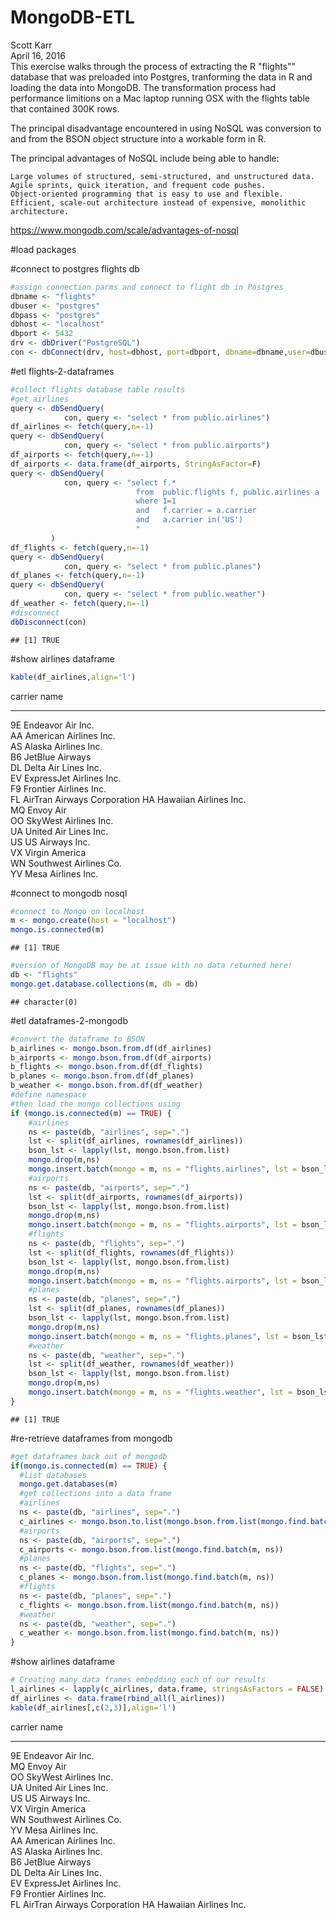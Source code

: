 # MongoDB-ETL
Scott Karr  
April 16, 2016  
This exercise walks through the process of extracting the R "flights"" database
that was preloaded into Postgres, tranforming the data in R and loading the data
into MongoDB.  The transformation process had performance limitions on a Mac
laptop running OSX with the flights table that contained 300K rows.  

The principal disadvantage encountered in using NoSQL was conversion to and
from the BSON object structure into a workable form in R.

The principal advantages of NoSQL include being able to handle:

    Large volumes of structured, semi-structured, and unstructured data.
    Agile sprints, quick iteration, and frequent code pushes.
    Object-oriented programming that is easy to use and flexible.
    Efficient, scale-out architecture instead of expensive, monolithic architecture.
https://www.mongodb.com/scale/advantages-of-nosql

#load packages


#connect to postgres flights db

```r
#assign connection parms and connect to flight db in Postgres
dbname <- "flights"
dbuser <- "postgres"
dbpass <- "postgres"
dbhost <- "localhost"
dbport <- 5432
drv <- dbDriver("PostgreSQL")
con <- dbConnect(drv, host=dbhost, port=dbport, dbname=dbname,user=dbuser, password=dbpass)
```

#etl flights-2-dataframes

```r
#collect flights database table results
#get airlines
query <- dbSendQuery(
            con, query <- "select * from public.airlines")
df_airlines <- fetch(query,n=-1)
query <- dbSendQuery(
            con, query <- "select * from public.airports")
df_airports <- fetch(query,n=-1)
df_airports <- data.frame(df_airports, StringAsFactor=F)
query <- dbSendQuery(
            con, query <- "select f.* 
                            from  public.flights f, public.airlines a
                            where 1=1
                            and   f.carrier = a.carrier
                            and   a.carrier in('US')
                            "
         )
df_flights <- fetch(query,n=-1)
query <- dbSendQuery(
            con, query <- "select * from public.planes")
df_planes <- fetch(query,n=-1)
query <- dbSendQuery(
            con, query <- "select * from public.weather")
df_weather <- fetch(query,n=-1)
#disconnect
dbDisconnect(con)
```

```
## [1] TRUE
```

#show airlines dataframe

```r
kable(df_airlines,align='l')
```



carrier   name                        
--------  ----------------------------
9E        Endeavor Air Inc.           
AA        American Airlines Inc.      
AS        Alaska Airlines Inc.        
B6        JetBlue Airways             
DL        Delta Air Lines Inc.        
EV        ExpressJet Airlines Inc.    
F9        Frontier Airlines Inc.      
FL        AirTran Airways Corporation 
HA        Hawaiian Airlines Inc.      
MQ        Envoy Air                   
OO        SkyWest Airlines Inc.       
UA        United Air Lines Inc.       
US        US Airways Inc.             
VX        Virgin America              
WN        Southwest Airlines Co.      
YV        Mesa Airlines Inc.          

#connect to mongodb nosql

```r
#connect to Mongo on localhost
m <- mongo.create(host = "localhost")
mongo.is.connected(m)
```

```
## [1] TRUE
```

```r
#version of MongoDB may be at issue with no data returned here!
db <- "flights"
mongo.get.database.collections(m, db = db)
```

```
## character(0)
```

#etl dataframes-2-mongodb

```r
#convert the dataframe to BSON
b_airlines <- mongo.bson.from.df(df_airlines) 
b_airports <- mongo.bson.from.df(df_airports) 
b_flights <- mongo.bson.from.df(df_flights) 
b_planes <- mongo.bson.from.df(df_planes) 
b_weather <- mongo.bson.from.df(df_weather)
#define namespace
#then load the mongo collections using
if (mongo.is.connected(m) == TRUE) {
    #airlines
    ns <- paste(db, "airlines", sep=".")
    lst <- split(df_airlines, rownames(df_airlines))
    bson_lst <- lapply(lst, mongo.bson.from.list)
    mongo.drop(m,ns)
    mongo.insert.batch(mongo = m, ns = "flights.airlines", lst = bson_lst)  
    #airports    
    ns <- paste(db, "airports", sep=".")
    lst <- split(df_airports, rownames(df_airports))
    bson_lst <- lapply(lst, mongo.bson.from.list)
    mongo.drop(m,ns)
    mongo.insert.batch(mongo = m, ns = "flights.airports", lst = bson_lst)  
    #flights
    ns <- paste(db, "flights", sep=".")
    lst <- split(df_flights, rownames(df_flights))
    bson_lst <- lapply(lst, mongo.bson.from.list)
    mongo.drop(m,ns)
    mongo.insert.batch(mongo = m, ns = "flights.airports", lst = bson_lst)  
    #planes
    ns <- paste(db, "planes", sep=".")
    lst <- split(df_planes, rownames(df_planes))
    bson_lst <- lapply(lst, mongo.bson.from.list)
    mongo.drop(m,ns)
    mongo.insert.batch(mongo = m, ns = "flights.planes", lst = bson_lst)  
    #weather
    ns <- paste(db, "weather", sep=".")
    lst <- split(df_weather, rownames(df_weather))
    bson_lst <- lapply(lst, mongo.bson.from.list)
    mongo.drop(m,ns)
    mongo.insert.batch(mongo = m, ns = "flights.weather", lst = bson_lst)  
}
```

```
## [1] TRUE
```

#re-retrieve dataframes from mongodb

```r
#get dataframes back out of mongodb
if(mongo.is.connected(m) == TRUE) {
  #list databases
  mongo.get.databases(m)
  #get collections into a data frame
  #airlines
  ns <- paste(db, "airlines", sep=".")
  c_airlines <- mongo.bson.to.list(mongo.bson.from.list(mongo.find.batch(m, ns)))
  #airports
  ns <- paste(db, "airports", sep=".")
  c_airports <- mongo.bson.from.list(mongo.find.batch(m, ns))
  #planes
  ns <- paste(db, "flights", sep=".")
  c_planes <- mongo.bson.from.list(mongo.find.batch(m, ns))
  #flights
  ns <- paste(db, "planes", sep=".")
  c_flights <- mongo.bson.from.list(mongo.find.batch(m, ns))
  #weather
  ns <- paste(db, "weather", sep=".")
  c_weather <- mongo.bson.from.list(mongo.find.batch(m, ns))
}
```

#show airlines dataframe

```r
# Creating many data frames embedding each of our results
l_airlines <- lapply(c_airlines, data.frame, stringsAsFactors = FALSE)
df_airlines <- data.frame(rbind_all(l_airlines))
kable(df_airlines[,c(2,3)],align='l')
```



carrier   name                        
--------  ----------------------------
9E        Endeavor Air Inc.           
MQ        Envoy Air                   
OO        SkyWest Airlines Inc.       
UA        United Air Lines Inc.       
US        US Airways Inc.             
VX        Virgin America              
WN        Southwest Airlines Co.      
YV        Mesa Airlines Inc.          
AA        American Airlines Inc.      
AS        Alaska Airlines Inc.        
B6        JetBlue Airways             
DL        Delta Air Lines Inc.        
EV        ExpressJet Airlines Inc.    
F9        Frontier Airlines Inc.      
FL        AirTran Airways Corporation 
HA        Hawaiian Airlines Inc.      
